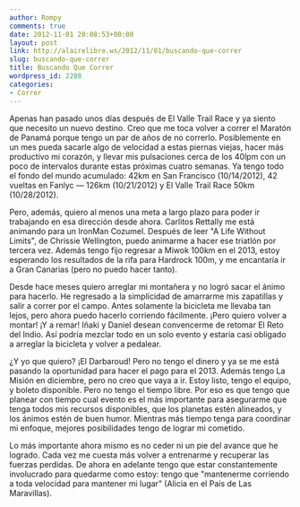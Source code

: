 ```yaml
---
author: Rompy
comments: true
date: 2012-11-01 20:08:53+00:00
layout: post
link: http://alairelibre.ws/2012/11/01/buscando-que-correr
slug: buscando-que-correr
title: Buscando Que Correr
wordpress_id: 2288
categories:
- Correr
---
```


Apenas han pasado unos días después de El Valle Trail Race y ya siento que necesito un nuevo destino. Creo que me toca volver a correr el Maratón de Panamá porque tengo un par de años de no correrlo. Posiblemente en un mes pueda sacarle algo de velocidad a estas piernas viejas, hacer más productivo mi corazón, y llevar mis pulsaciones cerca de los 40lpm con un poco de intervalos durante estas próximas cuatro semanas. Ya tengo todo el fondo del mundo acumulado: 42km en San Francisco (10/14/2012), 42 vueltas en Fanlyc — 126km (10/21/2012) y El Valle Trail Race 50km (10/28/2012).




Pero, además, quiero al menos una meta a largo plazo para poder ir trabajando en esa dirección desde ahora. Carlitos Rettally me está animando para un IronMan Cozumel. Después de leer "A Life Without Limits", de Chrissie Wellington, puedo animarme a hacer ese triatlón por tercera vez. Además tengo fijo regresar a Miwok 100km en el 2013, estoy esperando los resultados de la rifa para Hardrock 100m, y me encantaría ir a Gran Canarias (pero no puedo hacer tanto).




Desde hace meses quiero arreglar mi montañera y no logró sacar el ánimo para hacerlo. He regresado a la simplicidad de amarrarme mis zapatillas y salir a correr por el campo. Antes solamente la bicicleta me llevaba tan lejos, pero ahora puedo hacerlo corriendo fácilmente. ¡Pero quiero volver a montar! ¡Y a remar! Iñaki y Daniel desean convencerme de retomar El Reto del Indio. Así podría mezclar todo en un solo evento y estaría casi obligado a arreglar la bicicleta y volver a pedalear.




¿Y yo que quiero? ¡El Darbaroud! Pero no tengo el dinero y ya se me está pasando la oportunidad para hacer el pago para el 2013. Además tengo La Misión en diciembre, pero no creo que vaya a ir. Estoy listo, tengo el equipo, y boleto disponible. Pero no tengo el tiempo libre. Por eso es que tengo que planear con tiempo cual evento es el más importante para asegurarme que tenga todos mis recursos disponibles, que los planetas estén alineados, y los ánimos estén de buen humor. Mientras más tiempo tenga para coordinar mi enfoque, mejores posibilidades tengo de lograr mi cometido.




Lo más importante ahora mismo es no ceder ni un pie del avance que he logrado. Cada vez me cuesta más volver a entrenarme y recuperar las fuerzas perdidas. De ahora en adelante tengo que estar constantemente involucrado para quedarme como estoy: tengo que "mantenerme corriendo a toda velocidad para mantener mi lugar" (Alicia en el País de Las Maravillas).
